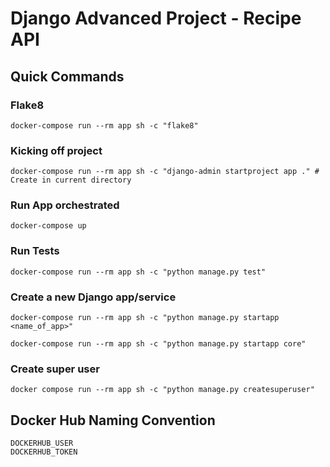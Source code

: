 # Django Advanced Project - Recipe API

## Quick Commands
### Flake8
```shell
docker-compose run --rm app sh -c "flake8"
```

### Kicking off project
```shell
docker-compose run --rm app sh -c "django-admin startproject app ." # Create in current directory
```

### Run App orchestrated
```shell
docker-compose up
```

### Run Tests
```shell
docker-compose run --rm app sh -c "python manage.py test"
```

### Create a new Django app/service
```shell
docker-compose run --rm app sh -c "python manage.py startapp <name_of_app>"
```
```shell
docker-compose run --rm app sh -c "python manage.py startapp core"
```

### Create super user
```shell
docker compose run --rm app sh -c "python manage.py createsuperuser"
```

## Docker Hub Naming Convention
```shell
DOCKERHUB_USER
DOCKERHUB_TOKEN
```




